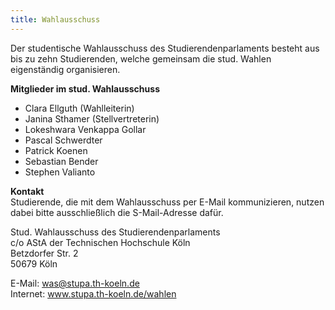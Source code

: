 ```yaml
---
title: Wahlausschuss
---
```


Der studentische Wahlausschuss des Studierendenparlaments besteht aus bis zu zehn Studierenden, welche gemeinsam die stud. Wahlen eigenständig organisieren.

**Mitglieder im stud. Wahlausschuss**

- Clara Ellguth (Wahlleiterin)
- Janina Sthamer (Stellvertreterin)
- Lokeshwara Venkappa Gollar
- Pascal Schwerdter
- Patrick Koenen
- Sebastian Bender
- Stephen Valianto

**Kontakt**  
Studierende, die mit dem Wahlausschuss per E-Mail kommunizieren, nutzen dabei bitte ausschließlich die S-Mail-Adresse dafür.

Stud. Wahlausschuss des Studierendenparlaments  
c/o AStA der Technischen Hochschule Köln  
Betzdorfer Str. 2  
50679 Köln

E-Mail: was@stupa.th-koeln.de  
Internet: www.stupa.th-koeln.de/wahlen
